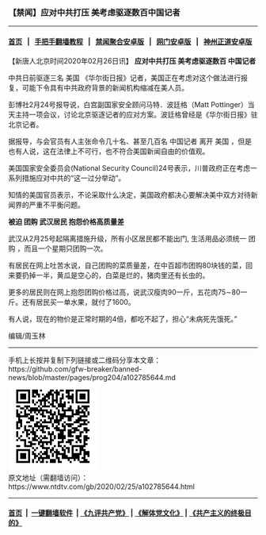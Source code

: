 ### 【禁闻】应对中共打压 美考虑驱逐数百中国记者
------------------------

#### [首页](https://github.com/gfw-breaker/banned-news/blob/master/README.md) &nbsp;&nbsp;|&nbsp;&nbsp; [手把手翻墙教程](https://github.com/gfw-breaker/guides/wiki) &nbsp;&nbsp;|&nbsp;&nbsp; [禁闻聚合安卓版](https://github.com/gfw-breaker/bn-android) &nbsp;&nbsp;|&nbsp;&nbsp; [网门安卓版](https://github.com/oGate2/oGate) &nbsp;&nbsp;|&nbsp;&nbsp; [神州正道安卓版](https://github.com/SzzdOgate/update) 



<div><div class="post_content" itemprop="articleBody">
 <p>
  【新唐人北京时间2020年02月26日讯】
  <strong>
   应对中共打压 美考虑驱逐数百
   <ok href="https://www.ntdtv.com/gb/中国记者.htm">
    中国记者
   </ok>
  </strong>
 </p>
 <p>
  中共日前驱逐三名
  <ok href="https://www.ntdtv.com/gb/美国.htm">
   美国
  </ok>
  《华尔街日报》记者，美国正在考虑对这个做法进行报复，可能下令具有中共政府背景的新闻机构缩减在美人员。
 </p>
 <p>
  彭博社2月24号报导说，白宫副国家安全顾问马特．波廷格（Matt Pottinger）当天主持一项会议，讨论北京驱逐记者的应对方案。波廷格曾经是《华尔街日报》驻北京记者。
 </p>
 <p>
  据报导，与会官员有人主张命令几十名、甚至几百名
  <ok href="https://www.ntdtv.com/gb/中国记者.htm">
   中国记者
  </ok>
  离开
  <ok href="https://www.ntdtv.com/gb/美国.htm">
   美国
  </ok>
  ，但是也有人说，这在法律上不可行，也不符合美国新闻自由的价值观。
 </p>
 <p>
  美国国家安全委员会(National Security Council)24号表示，川普政府正在考虑一系列措施应对中共的“这一过分举动”。
 </p>
 <p>
  知情的美国官员表示，不论采取什么决定，美国政府都决心要解决美中双方对待新闻界的严重不平衡问题。
 </p>
 <p>
  <strong>
   被迫
   <ok href="https://www.ntdtv.com/gb/团购.htm">
    团购
   </ok>
   <ok href="https://www.ntdtv.com/gb/武汉居民.htm">
    武汉居民
   </ok>
   抱怨价格高质量差
  </strong>
 </p>
 <p>
  武汉从2月25号起隔离措施升级，所有小区居民都不能出门, 生活用品必须统一
  <ok href="https://www.ntdtv.com/gb/团购.htm">
   团购
  </ok>
  ，而且一个星期只团购一次。
 </p>
 <p>
  有居民在网上吐苦水说，自己团购的菜质量差，在中百超市团购80块钱的菜，回来要扔掉一半，黄瓜是空心的，白菜是烂的，猪肉里还有长虫的。
 </p>
 <p>
  更多的居民则在网上抱怨团购价格过高，说武汉瘦肉90一斤，五花肉75∼80一斤。还有居民买一单水果，就付了1600。
 </p>
 <p>
  有人说，现在的物价是正常时期的4倍，都吃不起了，担心“未病死先饿死。”
 </p>
 <p>
  编辑/周玉林
 </p>
 <div class="single_ad">
 </div>
</div>
</div>
<hr/>
手机上长按并复制下列链接或二维码分享本文章：<br/>
https://github.com/gfw-breaker/banned-news/blob/master/pages/prog204/a102785644.md <br/>
<a href='https://github.com/gfw-breaker/banned-news/blob/master/pages/prog204/a102785644.md'><img src='https://github.com/gfw-breaker/banned-news/blob/master/pages/prog204/a102785644.md.png'/></a> <br/>
原文地址（需翻墙访问）：https://www.ntdtv.com/gb/2020/02/25/a102785644.html


------------------------
#### [首页](https://github.com/gfw-breaker/banned-news/blob/master/README.md) &nbsp;|&nbsp; [一键翻墙软件](https://github.com/gfw-breaker/nogfw/blob/master/README.md) &nbsp;| [《九评共产党》](https://github.com/gfw-breaker/9ping.md/blob/master/README.md#九评之一评共产党是什么) | [《解体党文化》](https://github.com/gfw-breaker/jtdwh.md/blob/master/README.md) | [《共产主义的终极目的》](https://github.com/gfw-breaker/gczydzjmd.md/blob/master/README.md)


<img src='http://gfw-breaker.win/banned-news/pages/prog204/a102785644.md' width='0px' height='0px'/>